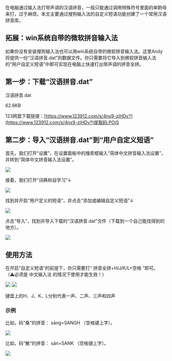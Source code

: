 在电脑通过输入法打带声调的汉语拼音，一般只能通过调用特殊符号里面的单韵母来打，过于麻烦。本文主要通过搜狗输入法的自定义短语功能创建了一个常用汉语拼音库。  

## 拓展：win系统自带的微软拼音输入法

如果你没有安装搜狗输入法也可以用win系统自带的微软拼音输入法。这里Andy将提供一份“汉语拼音.dat”的数据文件。你只需要将它导入到微软拼音输入法的“用户自定义短语”中即可实现在电脑上快速打出带声调的拼音全拼。  

## 第一步：下载“汉语拼音.dat”

汉语拼音.dat

62.6KB

123网盘下载链接：[https://www.123912.com/s/4nx9-ziHDv?](https://www.123912.com/s/4nx9-ziHDv?)提取码:POjS

  

## 第二步：导入“汉语拼音.dat”到“用户自定义短语”

首先，我们打开“设置”，在设置面板中的搜索框输入“简体中文拼音输入法设置”，并转到“简体中文拼音输入法设置”。  

![](https://tc-cdn.flowus.cn/oss/dd4756ff-b90d-49e3-8627-de89f688c5af/image.png?time=1751858100&token=496817b6b28d6791510ffe28eb719f60638811b12509c5ff2b89205869e4514c&role=sharePaid)

接着，我们打开“词典和自学习”↓  

![](https://tc-cdn.flowus.cn/oss/8d5e8884-e686-402c-ba87-c578ddbdf011/image.png?time=1751858100&token=1ce72541dd3ecec9a35d0758b38b14bb758a38d0ce4c3adec55d0b8a20830530&role=sharePaid)

找到并开启“用户定义的短语”，并点击“添加或编辑自定义短语”↓  

![](https://tc-cdn.flowus.cn/oss/41de2faa-d933-4247-b70a-cccdac8df636/image.png?time=1751858100&token=55bea192c77a682a7f23a7f6dcd39a85b6b68cd96305f9aedb7b969d23630d4b&role=sharePaid)

点击“导入”，找到并导入下载的“汉语拼音.dat”文件（下载到一个自己能找得到的地方）。  

![](https://tc-cdn.flowus.cn/oss/e68d0b10-fb93-4f6f-89ef-fb06d27d75a3/image.png?time=1751858100&token=5fb2c7e95ef685f3e4e62c58857d997ba3ab3bd5f726881fda01033fd4fc11c7&role=sharePaid)

## 使用方法

在开启“自定义短语”的前提下，你只需要打“ 拼音全拼+H/J/K/L+空格 ”即可。 （⚠必须是 中文输入法 的情况下使用才能生效！）  

![](https://tc-cdn.flowus.cn/oss/21290ce1-3a05-403e-966a-898743d4b493/image.png?time=1751858100&token=19e28a1c19c88ff1ff576857c0235c33e9b18530916673bfa157508749f2aa68&role=sharePaid) ![](https://tc-cdn.flowus.cn/oss/879fd24b-7033-4c74-a11a-719a83443cb8/image.png?time=1751858100&token=6264d186d0c820577d73b09b9e380a8df2538bd72673ae0ac9a4947f83788609&role=sharePaid)

键盘上的H、J、K、L分别代表一声、二声、三声和四声  

### 示例

比如，码“桑”的拼音： sāng=SANGH （空格键上字）。  

![](https://tc-cdn.flowus.cn/oss/e21d297f-cd47-46a7-a1c5-69cd3b5fe9ba/image.png?time=1751858100&token=301c850c440d1e028021ff4bc2735f8fc70d3708e07f7bbd491e9fc69b2c9506&role=sharePaid)

比如，码“散”的拼音： sǎn=SANK （空格键上字）。  

![](https://tc-cdn.flowus.cn/oss/6a251d54-e314-4d5c-b3a0-eea8b860227f/image.png?time=1751858100&token=e0c62a9d3099357d803d2f568006ea42bf345923f05465e8d1aaf42d5e5d435b&role=sharePaid)